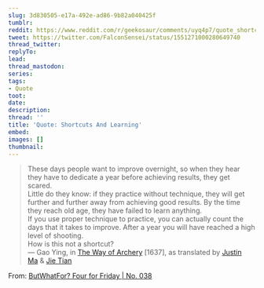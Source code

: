 ```yaml
---
slug: 3d830505-e17a-492e-ad86-9b82a040425f
tumblr:
reddit: https://www.reddit.com/r/geekosaur/comments/uyq4p7/quote_shortcuts_and_learning/
tweet: https://twitter.com/FalconSensei/status/1551271000280649740
thread_twitter:
replyTo:
lead:
thread_mastodon:
series:
tags:
- Quote
toot:
date:
description:
thread: ''
title: 'Quote: Shortcuts And Learning'
embed:
images: []
thumbnail:
---
```


> These days people want to improve overnight, so when they hear they have to dedicate a year before achieving results, they get scared.  
> Little do they know: if they practice without technique, they will get further and further away from achieving good results. By the time they reach old age, they have failed to learn anything.  
> If you use proper technique to practice, you can actually count the days that it takes to improve. After a year you will have reached a high level of shooting.  
> How is this not a shortcut?  
> — Gao Ying, in [The Way of Archery](http://url9854.butwhatfor.com/ss/c/XlhqSDn-bNdJ6HjElfvy5OOYAqMfHkwG5FZ8XtRdMQE/3m0/2cCGj6y8TqOQGwuKjYY2Og/h40/ZfFHvXP2KV_HsvVgzh_bnitAxQ7oLYZwDhWKB0nga-8) [1637], as translated by [Justin Ma](http://url9854.butwhatfor.com/ss/c/BN4mh0HYN2m9nda9Tq5y_x4faa1kfdxq_kpzCkMg8TvwDOjmweGMItwRy3y0JBcwhdwio_vnBPzjEZMlE6kBVQ/3m0/2cCGj6y8TqOQGwuKjYY2Og/h41/ncjgqteXDQkJnpdyipG-U2K3Ajk3h5qAdbkJHF2aTmQ) & [Jie Tian](http://url9854.butwhatfor.com/ss/c/BN4mh0HYN2m9nda9Tq5y_x4faa1kfdxq_kpzCkMg8TvwDOjmweGMItwRy3y0JBcwhdwio_vnBPzjEZMlE6kBVQ/3m0/2cCGj6y8TqOQGwuKjYY2Og/h42/81btYBy0jGqQGNRLoZq2yZpKwupu9YsQCprJUurK2Rg)

From: [ButWhatFor? Four for Friday | No. 038](https://newsletter.butwhatfor.com/p/butwhatfor-four-friday-no-038)
